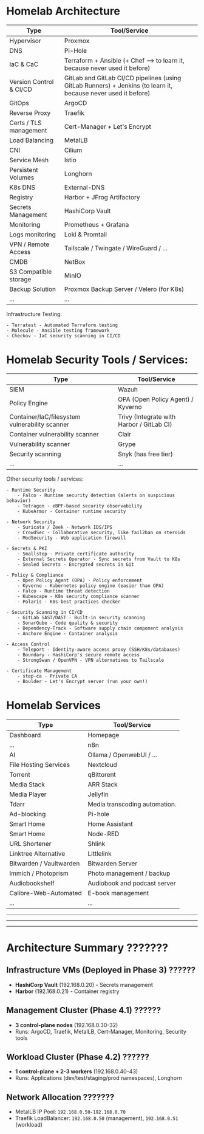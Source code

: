 # Homelab Architecture

| Type                      | Tool/Service                             |
|---------------------------|------------------------------------------|
| Hypervisor                | Proxmox                                  |
| DNS                       | Pi-Hole                                  |
| IaC & CaC                 | Terraform + Ansible (+ Chef --> to learn it, because never used it before) |
| Version Control & CI/CD   | GitLab and GitLab CI/CD pipelines (using GitLab Runners) + Jenkins (to learn it, because never used it before)|
| GitOps                    | ArgoCD                                   |
| Reverse Proxy             | Traefik                                   |
| Certs / TLS management    | Cert-Manager + Let's Encrypt             |
| Load Balancing            | MetalLB                                  |
| CNI                       | Cilium                                   |
| Service Mesh              | Istio                                    |
| Persistent Volumes        | Longhorn                                 |
| K8s DNS                   | External-DNS                             |
| Registry                  | Harbor + JFrog Artifactory               |
| Secrets Management        | HashiCorp Vault                          |
| Monitoring                | Prometheus + Grafana                     |
| Logs monitoring           | Loki & Promtail                          |
| VPN / Remote Access       | Tailscale / Twingate / WireGuard / ...   |
| CMDB                      | NetBox                                   |
| S3 Compatible storage     | MinIO                                    |
| Backup Solution           | Proxmox Backup Server / Velero (for K8s) |
| ...                       | ...                                      |

Infrastructure Testing:

    - Terratest - Automated Terraform testing
    - Molecule - Ansible testing framework
    - Checkov - IaC security scanning in CI/CD


# Homelab Security Tools / Services:

| Type                                          | Tool/Service                              |
|-----------------------------------------------|-------------------------------------------|
| SIEM                                          | Wazuh                                     |
| Policy Engine                                 | OPA (Open Policy Agent) / Kyverno         |
| Container/IaC/filesystem vulnerability scanner | Trivy (Integrate with Harbor / GitLab CI) |
| Container vulnerability scanner               | Clair                                     |
| Vulnerability scanner                         | Grype                                     |
| Security scanning                             | Snyk (has free tier)                      |
| ...                                           | ...                                       |

Other security tools / services:

    - Runtime Security
        - Falco - Runtime security detection (alerts on suspicious behavior)
        - Tetragon - eBPF-based security observability
        - KubeArmor - Container runtime security

    - Network Security
        - Suricata / Zeek - Network IDS/IPS
        - CrowdSec - Collaborative security, like fail2ban on steroids
        - ModSecurity - Web application firewall

    - Secrets & PKI
        - Smallstep - Private certificate authority
        - External Secrets Operator - Sync secrets from Vault to K8s
        - Sealed Secrets - Encrypted secrets in Git

    - Policy & Compliance
        - Open Policy Agent (OPA) - Policy enforcement
        - Kyverno - Kubernetes policy engine (easier than OPA)
        - Falco - Runtime threat detection
        - Kubescape - K8s security compliance scanner
        - Polaris - K8s best practices checker

    - Security Scanning in CI/CD
        - GitLab SAST/DAST - Built-in security scanning
        - SonarQube - Code quality & security
        - Dependency-Track - Software supply chain component analysis
        - Anchore Engine - Container analysis

    - Access Control
        - Teleport - Identity-aware access proxy (SSH/K8s/databases)
        - Boundary - HashiCorp's secure remote access
        - StrongSwan / OpenVPN - VPN alternatives to Tailscale

    - Certificate Management
        - step-ca - Private CA
        - Boulder - Let's Encrypt server (run your own!)


# Homelab Services

| Type                      | Tool/Service                      |
|---------------------------|-----------------------------------|
| Dashboard                 | Homepage                          |
| ...                       | n8n                               |
| AI                        | Ollama / OpenwebUI / ...          |
| File Hosting Services     | Nextcloud                         |
| Torrent                   | qBittorent                        |
| Media Stack               | ARR Stack                         |
| Media Player              | Jellyfin                           |
| Tdarr                     | Media transcoding automation.     |
| Ad-blocking               | Pi-hole                           |
| Smart Home                | Home Assistant                    |
| Smart Home                | Node-RED                          |
| URL Shortener             | Shlink                            |
| Linktree Alternative      | Littlelink                        |
| Bitwarden / Vaultwarden   | Bitwarden Server                  |
| Immich / Photoprism       | Photo management / backup         |
| Audiobookshelf            | Audiobook and podcast server      |
| Calibre-Web-Automated     | E-book management                 |
| ...                       | ...                               |






---
---
---



# Architecture Summary ???????

## Infrastructure VMs (Deployed in Phase 3) ??????
- **HashiCorp Vault** (192.168.0.20) - Secrets management
- **Harbor** (192.168.0.21) - Container registry

## Management Cluster (Phase 4.1) ??????
- **3 control-plane nodes** (192.168.0.30-32)
- Runs: ArgoCD, Traefik, MetalLB, Cert-Manager, Monitoring, Security tools

## Workload Cluster (Phase 4.2) ??????
- **1 control-plane + 2-3 workers** (192.168.0.40-43)
- Runs: Applications (dev/test/staging/prod namespaces), Longhorn

## Network Allocation ???????
- MetalLB IP Pool: `192.168.0.50-192.168.0.70`
- Traefik LoadBalancer: `192.168.0.50` (management), `192.168.0.51` (workload)
